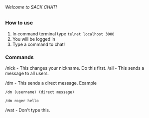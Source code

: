 ###### Welcome to SACK CHAT!


### How to use

1. In command terminal type  ```telnet localhost 3000```
2. You will be logged in
3. Type a command to chat!


### Commands
/nick - This changes your nickname. Do this first.
/all - This sends a message to all users.

/dm - This sends a direct message. Example

```
/dm (username) (direct message)

/dm roger hello
```

/wat - Don't type this.
